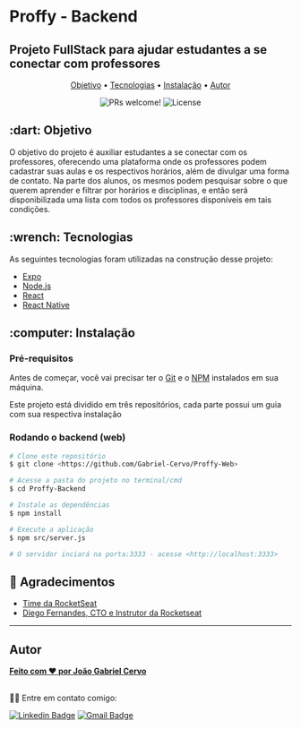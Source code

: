 # Proffy - Backend

## Projeto FullStack para ajudar estudantes a se conectar com professores

<p align="center">
 <a href="#objetivo">Objetivo</a> •
 <a href="#tecnologias">Tecnologias</a> • 
 <a href="#instalacao">Instalação</a> • 
 <a href="#autor">Autor</a>
</p>

<p align="center"> 
    <img src="https://img.shields.io/static/v1?label=PRs&message=welcome&color=7159c1&labelColor=000000" alt="PRs welcome!" />
    <img src="https://img.shields.io/npm/l/express" alt="License"/> 
</p>

<h2 id="objetivo">:dart: Objetivo</h2>
O objetivo do projeto é auxiliar estudantes a se conectar com os professores, oferecendo uma plataforma onde os professores podem cadastrar suas aulas e os respectivos horários, além de divulgar uma forma de contato. Na parte dos alunos, os mesmos podem pesquisar sobre o que querem aprender e filtrar por horários e disciplinas, e então será disponibilizada uma lista com todos os professores disponíveis em tais condições.

<h2 id="tecnologias">:wrench: Tecnologias</h2>

As seguintes tecnologias foram utilizadas na construção desse projeto:

- [Expo](https://expo.io/)
- [Node.js](https://nodejs.org/en/)
- [React](https://pt-br.reactjs.org/)
- [React Native](https://reactnative.dev/)

<h2 id="instalacao">:computer: Instalação</h2>

### Pré-requisitos

Antes de começar, você vai precisar ter o [Git](https://git-scm.com) e o [NPM](https://www.npmjs.com/) instalados em sua máquina.

Este projeto está dividido em três repositórios, cada parte possui um guia com sua respectiva instalação

### Rodando o backend (web)

```bash
# Clone este repositório
$ git clone <https://github.com/Gabriel-Cervo/Proffy-Web>

# Acesse a pasta do projeto no terminal/cmd
$ cd Proffy-Backend

# Instale as dependências
$ npm install

# Execute a aplicação
$ npm src/server.js

# O servidor inciará na porta:3333 - acesse <http://localhost:3333>
```

## 🙌 Agradecimentos

- [Time da RocketSeat](https://rocketseat.com.br/)
- [Diego Fernandes, CTO e Instrutor da Rocketseat](https://github.com/diego3g)

---

<h2 id="autor">Autor</h2>
<a href="https://github.com/Gabriel-Cervo">
 <b>Feito com ❤️ por João Gabriel Cervo</b></a>

<br />
<br />

👋🏽 Entre em contato comigo:

[![Linkedin Badge](https://img.shields.io/badge/Gabriel--Cervo-Linkedin-blue?link=https://www.linkedin.com/in/joaogabrielcervo/?style=flat-square&logo=Linkedin)](https://www.linkedin.com/in/joaogabrielcervo)
[![Gmail Badge](https://img.shields.io/badge/Gabriel--Cervo-Email-red?link=mailto:joaogabrieldouradocervo@gmail.com/?style=flat-square&logo=Gmail&logoColor=white)](mailto:joaogabrieldouradocervo@gmail.com)
